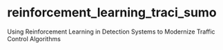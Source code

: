 # reinforcement_learning_traci_sumo
Using Reinforcement Learning in Detection Systems to Modernize Traffic Control Algorithms
